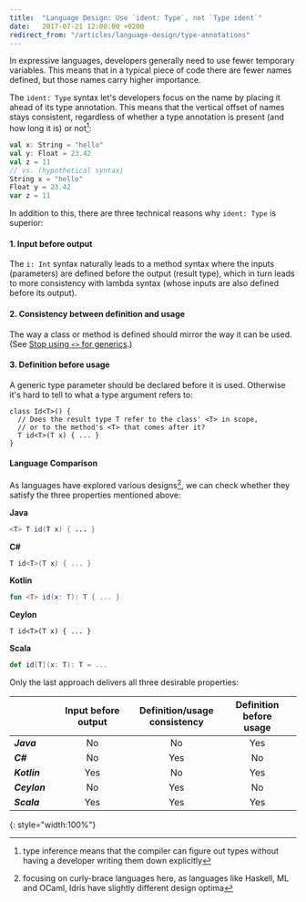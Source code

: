 ```yaml
---
title:  "Language Design: Use `ident: Type`, not `Type ident`"
date:   2017-07-21 12:00:00 +0200
redirect_from: "/articles/language-design/type-annotations"
---
```


In expressive languages, developers generally need to use fewer temporary variables.
This means that in a typical piece of code there are fewer names defined, but
those names carry higher importance.

The `ident: Type` syntax let's developers focus on the name by placing it ahead of its
type annotation. 
This means that the vertical offset of names stays consistent, regardless of whether a type
annotation is present (and how long it is) or not[^type-inference]:

```scala
val x: String = "hello"
val y: Float = 23.42
val z = 11
// vs. (hypothetical syntax)
String x = "hello"
Float y = 23.42
var z = 11
```

In addition to this, there are three technical reasons why `ident: Type` is superior:

#### 1. Input before output

The `i: Int` syntax naturally leads to a method syntax where the inputs
(parameters) are defined before the output (result type), which in turn leads to
more consistency with lambda syntax (whose inputs are also defined before its
output).

#### 2. Consistency between definition and usage

The way a class or method is defined should mirror the way it can be used.
(See [Stop using `<>` for generics](stop-using-for-generics).)

#### 3. Definition before usage

A generic type parameter should be declared before it is used.
Otherwise it's hard to tell to what a type argument refers to:

```ceylon
class Id<T>() {
  // Does the result type T refer to the class' <T> in scope,
  // or to the method's <T> that comes after it?
  T id<T>(T x) { ... }
}                            
```

#### Language Comparison

As languages have explored various designs[^curly], we can check whether they satisfy
the three properties mentioned above:

**Java**

```java
<T> T id(T x) { ... }
```

**C#**

```csharp
T id<T>(T x) { ... }
```

**Kotlin**

```kotlin
fun <T> id(x: T): T { ... }
```

**Ceylon**

```ceylon
T id<T>(T x) { ... }
```

**Scala**

```scala
def id[T](x: T): T = ...
```

Only the last approach delivers all three desirable properties:

|              | Input before output | Definition/usage<br/> consistency | Definition before<br/> usage |
|--------------|:-------------------:|:----------------------------:|:-----------------------:|
| ***Java***   | No                  | No                           | Yes                     |
| ***C#***     | No                  | Yes                          | No                      |
| ***Kotlin*** | Yes                 | No                           | Yes                     |
| ***Ceylon*** | No                  | Yes                          | No                      |
| ***Scala***  | Yes                 | Yes                          | Yes                     |
{: style="width:100%"}

[^type-inference]: type inference means that the compiler can figure out types without having a developer writing them down explicitly
[^curly]: focusing on curly-brace languages here, as languages like Haskell, ML and OCaml, Idris have slightly different design optima
